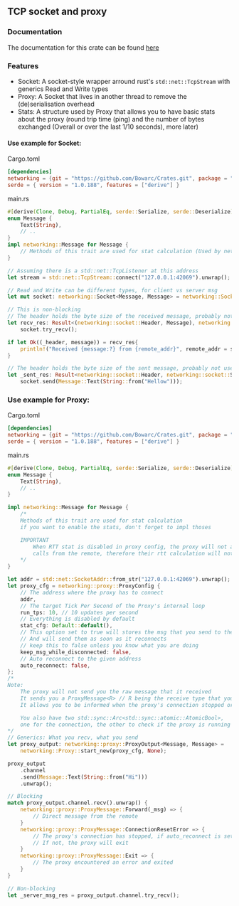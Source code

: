 ## TCP socket and proxy

### Documentation

The documentation for this crate can be found [here](https://bowarc.github.io/crates/networking)

### Features
- Socket: A socket-style wrapper arround rust's `std::net::TcpStream` with generics Read and Write types
- Proxy: A Socket that lives in another thread to remove the (de)serialisation overhead
- Stats: A structure used by Proxy that allows you to have basic stats about the proxy (round trip time (ping) and the number of bytes exchanged (Overall or over the last 1/10 seconds), more later)


#### Use example for Socket:

Cargo.toml
```toml
[dependencies]
networking = {git = "https://github.com/Bowarc/Crates.git", package = "networking"}
serde = { version = "1.0.188", features = ["derive"] }
```
main.rs
```rust
#[derive(Clone, Debug, PartialEq, serde::Serialize, serde::Deserialize)]
enum Message {
    Text(String),
    // ..
}
impl networking::Message for Message {
    // Methods of this trait are used for stat calculation (Used by networking::Proxy)
}

// Assuming there is a std::net::TcpListener at this address
let stream = std::net::TcpStream::connect("127.0.0.1:42069").unwrap();

// Read and Write can be different types, for client vs server msg
let mut socket: networking::Socket<Message, Message> = networking::Socket::new(stream);

// This is non-blocking
// The header holds the byte size of the received message, probably not usefull to most
let recv_res: Result<(networking::socket::Header, Message), networking::socket::SocketError> =
    socket.try_recv();

if let Ok((_header, message)) = recv_res{
    println!("Received {message:?} from {remote_addr}", remote_addr = socket.remote_addr())
}

// The header holds the byte size of the sent message, probably not usefull to most
let _sent_res: Result<networking::socket::Header, networking::socket::SocketError> =
    socket.send(Message::Text(String::from("Hellow")));
``` 

### Use example for Proxy:

Cargo.toml
```toml
[dependencies]
networking = {git = "https://github.com/Bowarc/Crates.git", package = "networking"}
serde = { version = "1.0.188", features = ["derive"] }
``` 

main.rs
```rust
#[derive(Clone, Debug, PartialEq, serde::Serialize, serde::Deserialize)]
enum Message {
    Text(String),
    // ..
}

impl networking::Message for Message {
    /*
    Methods of this trait are used for stat calculation
    if you want to enable the stats, don't forget to impl thoses

    IMPORTANT
        When RTT stat is disabled in proxy config, the proxy will not anwser to any ping
        calls from the remote, therefore their rtt calculation will not work.
    */
}

let addr = std::net::SocketAddr::from_str("127.0.0.1:42069").unwrap();
let proxy_cfg = networking::proxy::ProxyConfig {
    // The address where the proxy has to connect
    addr,
    // The target Tick Per Second of the Proxy's internal loop
    run_tps: 10, // 10 updates per second
    // Everything is disabled by default
    stat_cfg: Default::default(),
    // This option set to true will stores the msg that you send to the proxy while the proxy is disconnected
    // And will send them as soon as it reconnects
    // keep this to false unless you know what you are doing
    keep_msg_while_disconnected: false,
    // Auto reconnect to the given address
    auto_reconnect: false,
};
/*
Note:
    The proxy will not send you the raw message that it received
    It sends you a ProxyMessage<R> // R being the receive type that you've set
    It allows you to be informed when the proxy's connection stopped or when the proxy stops

    You also have two std::sync::Arc<std::sync::atomic::AtomicBool>,
    one for the connection, the other to check if the proxy is running
*/
// Generics: What you recv, what you send
let proxy_output: networking::proxy::ProxyOutput<Message, Message> =
    networking::Proxy::start_new(proxy_cfg, None);

proxy_output
    .channel
    .send(Message::Text(String::from("Hi")))
    .unwrap();

// Blocking
match proxy_output.channel.recv().unwrap() {
    networking::proxy::ProxyMessage::Forward(_msg) => {
        // Direct message from the remote
    }
    networking::proxy::ProxyMessage::ConnectionResetError => {
        // The proxy's connection has stopped, if auto_reconnect is set, the proxy will try to reconnect
        // If not, the proxy will exit
    }
    networking::proxy::ProxyMessage::Exit => {
        // The proxy encountered an error and exited
    }
}

// Non-blocking
let _server_msg_res = proxy_output.channel.try_recv();
```
